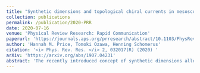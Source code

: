 ```yaml
---
title: "Synthetic dimensions and topological chiral currents in mesoscopic rings"
collection: publications
permalink: /publication/2020-PRR
date: 2020-07-16
venue: 'Physical Review Research: Rapid Communication'
paperurl: 'https://journals.aps.org/prresearch/abstract/10.1103/PhysRevResearch.2.032017'
author: 'Hannah M. Price, Tomoki Ozawa, Henning Schomerus'
citation: '<i> Phys. Rev. Res. </i> 2, 032017(R) (2020) '
arXiv: 'https://arxiv.org/abs/1907.04231'
abstract: 'The recently introduced concept of synthetic dimensions allows for the realization of higher-dimensional topological phenomena in lower-dimensional systems. In this paper, we propose a setup where synthetic dimensions arise in mesoscopic hybrid devices and discuss how they provide a natural route to topological states. We demonstrate this for the current induced into a closed one-dimensional Aharonov-Bohm ring by the interaction with a dynamic mesoscopic magnet. The quantization of the magnetic moment provides a synthetic dimension that complements the charge motion around the ring. We present a direct mapping that places the combined ring-magnet system into the class of quantum Hall models and demonstrate that topological features, combined with the magnets anisotropy, can lead to clear signatures in the persistent current of the single-particle ground state. Our synthetic-dimension model also extends to the many-electron case, where the collective electronic motion couples with the magnet.'
---
```


